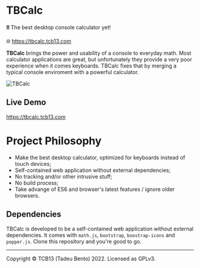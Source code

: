 # TBCalc
🖩 The best desktop console calculator yet!

🌐 https://tbcalc.tcb13.com
 
**TBCalc** brings the power and usability of a console to everyday math. Most calculator applications are great, but unfortunately they provide a very poor experience when it comes keyboards. TBCalc fixes that by merging a typical console enviroment with a powerful calculator.

![TBCalc](https://cdn.tcb13.com/2022/tbcalc-intro2.gif)

## Live Demo

https://tbcalc.tcb13.com

# Project Philosophy

* Make the best desktop calculator, optimized for keyboards instead of touch devices;
* Self-contained web application without external dependencies;
* No tracking and/or other intrusive stuff;
* No build process;
* Take advange of ES6 and browser's latest features / ignore older browsers.

## Dependencies
TBCalc is developed to be a self-contained web application without external dependencies. It comes with `math.js`, `bootstrap`, `boostrap-icons` and `popper.js`. Clone this repository and you're good to go.

________

Copyright © TCB13 (Tadeu Bento) 2022. Licensed as GPLv3.
